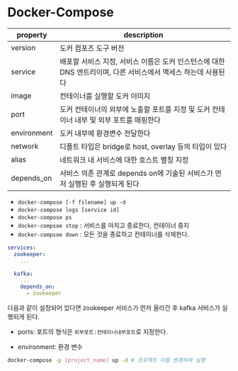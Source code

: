 # Docker-Compose

| property    | description                                                  |
| ----------- | ------------------------------------------------------------ |
| version     | 도커 컴포즈 도구 버전                                        |
| service     | 배포할 서비스 지정, 서비스 이름은 도커 인스턴스에 대한 DNS 엔트리이며, 다른 서비스에서 액세스 하는데 사용된다 |
| image       | 컨테이너를 실행할 도커 이미지                                |
| port        | 도커 컨테이너의 외부에 노출할 포트를 지정 및 도커 컨테이너 내부 및 외부 포트를 매핑한다 |
| environment | 도커 내부에 환경변수 전달한다                                |
| network     | 디폴트 타입은 bridge로 host, overlay 등의 타입이 있다        |
| alias       | 네트워크 내 서비스에 대한 호스트 별칭 지정                   |
| depends_on  | 서비스 의존 관계로 depends on에 기술된 서비스가 먼저 실행된 후 실행되게 된다 |

- `docker-compose [-f filename] up -d` 
- `docker-compose logs [service id]`
- `docker-compose ps`
- `docker-compsoe stop`  : 서비스를 마치고 종료한다, 컨테이너 중지
- `docker-compsoe down` : 모든 것을 종료하고 컨테이너를 삭제한다.

```yaml
services:
  zookeeper:
    ...

  kafka:
    ...
    depends_on:
      - zookeeper

```

다음과 같이 설정되어 있다면 zookeeper 서비스가 먼저 올라간 후 kafka 서비스가 실행되게 된다.

- ports: 포트의 형식은 `외부포트:컨테이너내부포트`로 지정한다.

- environment: 환경 변수

```bash
docker-compose -p [project_name] up -d # 프로젝트 이름 변경하여 실행
```

